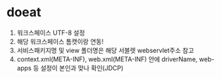 # doeat

1. 워크스페이스 UTF-8 설정
2. 해당 워크스페이스 톰캣이랑 연동!
3. 서비스패키지명 및 view 폴더명은 해당 서블렛 webservlet주소 참고
4. context.xml(META-INF), web.xml(META-INF) 안에
    driverName, web-apps 등 설정이 본인과 맞나 확인(JDCP)
